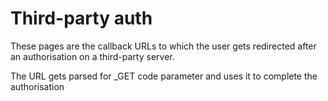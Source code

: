 # Third-party auth

These pages are the callback URLs to which the user gets redirected
after an authorisation on a third-party server.

The URL gets parsed for _GET code parameter
and uses it to complete the authorisation